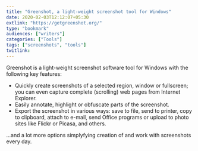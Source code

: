 ```yaml
---
title: "Greenshot, a light-weight screenshot tool for Windows"
date: 2020-02-03T12:12:07+05:30
extlink: "https://getgreenshot.org/"
type: "bookmark"
audiences: ["writers"]
categories: ["Tools"]
tags: ["screenshots", "tools"]
twitlink: 
---
```


Greenshot is a light-weight screenshot software tool for Windows with the following key features:

* Quickly create screenshots of a selected region, window or fullscreen; you can even capture complete (scrolling) web pages from Internet Explorer.
* Easily annotate, highlight or obfuscate parts of the screenshot.
* Export the screenshot in various ways: save to file, send to printer, copy to clipboard, attach to e-mail, send Office programs or upload to photo sites like Flickr or Picasa, and others.

...and a lot more options simplyfying creation of and work with screenshots every day.